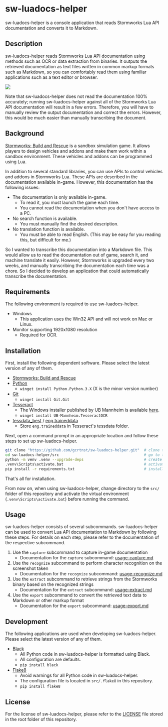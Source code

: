 # sw-luadocs-helper
sw-luadocs-helper is a console application that reads Stormworks Lua API documentation and converts it to Markdown.

## Description
sw-luadocs-helper reads Stormworks Lua API documentation using methods such as OCR or data extraction from binaries. It outputs the retrieved documentation as text files written in common markup formats such as Markdown, so you can comfortably read them using familiar applications such as a text editor or browser.

![](https://i.imgur.com/GiOi9kp.png)

Note that sw-luadocs-helper does not read the documentation 100% accurately; running sw-luadocs-helper against all of the Stormworks Lua API documentation will result in a few errors. Therefore, you will have to manually review the output documentation and correct the errors. However, this would be much easier than manually transcribing the document.

## Background
[Stormworks: Build and Rescue](https://store.steampowered.com/app/573090/Stormworks_Build_and_Rescue/) is a sandbox simulation game. It allows players to design vehicles and addons and make them work within a sandbox environment. These vehicles and addons can be programmed using Lua.

In addition to several standard libraries, you can use APIs to control vehicles and addons in Stormworks Lua. These APIs are described in the documentation available in-game. However, this documentation has the following issues:

- The documentation is only available in-game.
  - To read it, you must launch the game each time.
  - You cannot read the documentation when you don't have access to a PC.
- No search function is available.
  - You must manually find the desired description.
- No translation function is available.
  - You must be able to read English. (This may be easy for you reading this, but difficult for me.)

So I wanted to transcribe this documentation into a Markdown file. This would allow us to read the documentation out of game, search it, and machine translate it easily. However, Stormworks is upgraded every two weeks, and manually transcribing the documentation each time was a chore. So I decided to develop an application that could automatically transcribe the documentation.

## Requirements
The following environment is required to use sw-luadocs-helper.
- Windows
  - This application uses the Win32 API and will not work on Mac or Linux.
- Monitor supporting 1920x1080 resolution
  - Required for OCR.

## Installation
First, install the following dependent software. Please select the latest version of any of them.
- [Stormworks: Build and Rescue](https://store.steampowered.com/app/573090/Stormworks_Build_and_Rescue/)
- [Python](https://www.python.org/)
  - `winget install Python.Python.3.X` (X is the minor version number)
- [Git](https://git-scm.com/)
  - `winget install Git.Git`
- [Tesseract](https://github.com/tesseract-ocr/tesseract)
  - The Windows installer published by UB Mannheim is available [here](https://github.com/UB-Mannheim/tesseract/wiki).
  - `winget install UB-Mannheim.TesseractOCR`
- [tessdata_best](https://github.com/tesseract-ocr/tessdata_best) / [eng.traineddata](https://github.com/tesseract-ocr/tessdata_best/blob/main/eng.traineddata)
  - Store `eng.traineddata` in Tesseract's tessdata folder.

Next, open a command prompt in an appropriate location and follow these steps to set up sw-luadocs-helper.

```sh
git clone "https://github.com/gcrtnst/sw-luadocs-helper.git"  # clone this repository locally
cd sw-luadocs-helper/src                                      # go to the src/ folder of this repository
python -m venv .venv --upgrade-deps                           # create venv
.venv\Scripts\activate.bat                                    # activate venv
pip install -r requirements.txt                               # install dependent packages
```

That's all for installation.

From now on, when using sw-luadocs-helper, change directory to the `src/` folder of this repository and activate the virtual environment (`.venv\Scripts\activate.bat`) before running the command.

## Usage
sw-luadocs-helper consists of several subcommands. sw-luadocs-helper can be used to convert Lua API documentation to Markdown by following these steps. For details on each step, please refer to the documentation of the respective subcommand.
1. Use the `capture` subcommand to capture in-game documentation
    - Documentation for the `capture` subcommand: [usage-capture.md](usage-capture.md)
2. Use the `recognize` subcommand to perform character recognition on the screenshot taken
    - Documentation for the `recognize` subcommand: [usage-recognize.md](usage-recognize.md)
3. Use the `extract` subcommand to retrieve strings from the Stormworks binary based on the recognized strings
    - Documentation for the `extract` subcommand: [usage-extract.md](usage-extract.md)
4. Use the `export` subcommand to convert the retrieved text data to Markdown or other markup format
    - Documentation for the `export` subcommand: [usage-export.md](usage-export.md)

## Development
The following applications are used when developing sw-luadocs-helper. Please select the latest version of any of them.
- [Black](https://github.com/psf/black)
  - All Python code in sw-luadocs-helper is formatted using Black.
  - All configuration are defaults.
  - `pip install black`
- [Flake8](https://github.com/pycqa/flake8)
  - Avoid warnings for all Python code in sw-luadocs-helper.
  - The configuration file is located in `src/.flake8` in this repository.
  - `pip install flake8`

## License
For the license of sw-luadocs-helper, please refer to the [LICENSE](../../LICENSE) file stored in the root folder of this repository.
